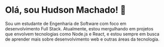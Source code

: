# Olá, sou Hudson Machado! 👋

Sou um estudante de Engenharia de Software com foco em desenvolvimento Full Stack. Atualmente, estou mergulhando em projetos que envolvem tecnologias como Node.js e React, e estou sempre em busca de aprender mais sobre desenvolvimento web e outras áreas da tecnologia.
